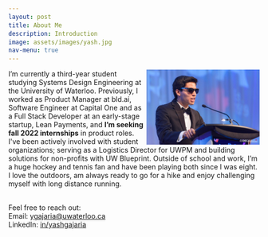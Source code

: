 ```yaml
---
layout: post
title: About Me
description: Introduction 
image: assets/images/yash.jpg
nav-menu: true
---
```

<div>
    <img src="/assets/images/yash2.jpg"
        alt=""
        style="float: right;margin-left: 5px; width: 45%; height: 45%" />
</div>

<p>I’m currently a third-year student studying Systems Design Engineering at the University of Waterloo. Previously, I worked as Product Manager at bld.ai,  Software Engineer at Capital One and as a Full Stack Developer at an early-stage startup, Lean Payments, and <b>I’m seeking fall 2022 internships</b> in product roles. I've been actively involved with student organizations; serving as a Logistics Director for UWPM and building solutions for non-profits with UW Blueprint. Outside of school and work, I’m a huge hockey and tennis fan and have been playing both since I was eight. I love the outdoors, am always ready to go for a hike and enjoy challenging myself with long distance running. <br><br>

 
Feel free to reach out:<br>
Email: <a href="mailto:ygajaria@uwaterloo.ca?subject=Hey Yash!">ygajaria@uwaterloo.ca</a><br>
LinkedIn: <a href="https://www.linkedin.com/in/yashgajaria/">in/yashgajaria</a> <br>


<br>
</p>






